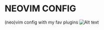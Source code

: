 # NEOVIM CONFIG
(neo)vim config with my fav plugins
<img
  src='./images/2022-09-02_18-47.png'
  alt="Alt text"
  style="display: inline-block; margin: 0 auto; max-width: 300px">
